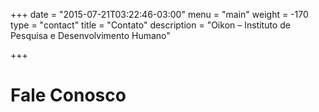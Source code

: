 +++
date = "2015-07-21T03:22:46-03:00"
menu = "main"
weight = -170
type = "contact"
title = "Contato"
description = "Oikon – Instituto de Pesquisa e Desenvolvimento Humano"

+++

# Fale Conosco
